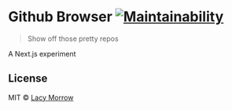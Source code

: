 # Github Browser [![Maintainability](https://api.codeclimate.com/v1/badges/63b82071f1f7f267c4de/maintainability)](https://codeclimate.com/github/lacymorrow/github-browser/maintainability)

> Show off those pretty repos

A Next.js experiment

## License

MIT © [Lacy Morrow](https://lacymorrow.com)
